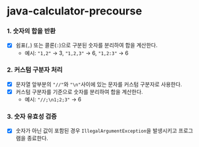 # java-calculator-precourse
### 1. 숫자의 합을 반환
- [x] 쉼표(`,`) 또는 콜론(`:`)으로 구분된 숫자를 분리하여 합을 계산한다.
    - 예시: `"1,2"` → 3, `"1,2,3"` → 6, `"1,2:3"` → 6

### 2. 커스텀 구분자 처리
- [x] 문자열 앞부분의 `"//"`와 `"\n"`사이에 있는 문자를 커스텀 구분자로 사용한다.
- [x] 커스텀 구분자를 기준으로 숫자를 분리하여 합을 계산한다.
    - 예시: `"//;\n1;2;3"` → 6

### 3. 숫자 유효성 검증
- [x] 숫자가 아닌 값이 포함된 경우 `IllegalArgumentException`을 발생시키고 프로그램을 종료한다.
